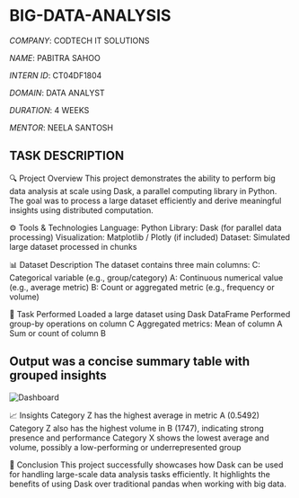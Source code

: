 # BIG-DATA-ANALYSIS

*COMPANY*: CODTECH IT SOLUTIONS

*NAME*: PABITRA SAHOO

*INTERN ID*: CT04DF1804

*DOMAIN*: DATA ANALYST

*DURATION*: 4 WEEKS

*MENTOR*: NEELA SANTOSH

## TASK DESCRIPTION

🔍 Project Overview
This project demonstrates the ability to perform big data analysis at scale using Dask, a parallel computing library in Python. The goal was to process a large dataset efficiently and derive meaningful insights using distributed computation.

⚙️ Tools & Technologies
Language: Python
Library: Dask (for parallel data processing)
Visualization: Matplotlib / Plotly (if included)
Dataset: Simulated large dataset processed in chunks

📊 Dataset Description
The dataset contains three main columns:
C: Categorical variable (e.g., group/category)
A: Continuous numerical value (e.g., average metric)
B: Count or aggregated metric (e.g., frequency or volume)

🧪 Task Performed
Loaded a large dataset using Dask DataFrame
Performed group-by operations on column C
Aggregated metrics:
Mean of column A
Sum or count of column B
## Output was a concise summary table with grouped insights
![Dashboard](Dask-Data.png)

📈 Insights
Category Z has the highest average in metric A (0.5492)
Category Z also has the highest volume in B (1747), indicating strong presence and performance
Category X shows the lowest average and volume, possibly a low-performing or underrepresented group

📌 Conclusion
This project successfully showcases how Dask can be used for handling large-scale data analysis tasks efficiently. It highlights the benefits of using Dask over traditional pandas when working with big data.



